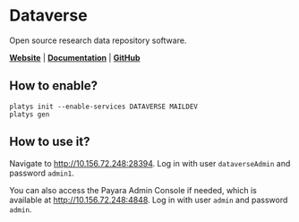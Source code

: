 # Dataverse

Open source research data repository software.

**[Website](https://dataverse.org/)** | **[Documentation](https://guides.dataverse.org/en/latest/user/index.html)** | **[GitHub](https://github.com/IQSS/dataverse)**

## How to enable?

```
platys init --enable-services DATAVERSE MAILDEV
platys gen
```

## How to use it?

Navigate to <http://10.156.72.248:28394>.
Log in with user `dataverseAdmin` and password `admin1`.

You can also access the Payara Admin Console if needed, which is available at <http://10.156.72.248:4848>. Log in with user `admin` and password `admin`.

